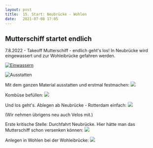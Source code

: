 ```yaml
---
layout: post
title:  15. Start: Neubrücke - Wohlen
date:   2021-07-08 17:05
---
```


## Mutterschiff startet endlich ##

7.8.2022 - Takeoff Mutterschiff - endlich geht's los! In Neubrücke wird eingewassert und zur Wohleibrücke gefahren werden.

[![Einwassern](/img/20220711_ms_res__0.jpg)](/img/20220711_ms_res__0.jpg)


![Ausstatten](/img/20220711_ms_res__1.jpg)

Mit dem ganzen Material ausstatten und erstmal festmachen:
![](/img/20220711_ms_res__2.jpg)

Kombüse befüllen:
![](/img/20220711_ms_res__3.jpg)

Und los geht's. Ablegen ab Neubrücke - Rotterdam einfach:
![](/img/20220711_ms_res__4.jpg)

(Wir nehmen übrigens neu auch Velos mit.)

Erste kritische Stelle: Durchfahrt Neubrücke. Hier hätte man das Mutterschiff schon versenken können:
![](/img/20220711_ms_res__5.jpg)

Anlegen in Wohlen bei der Wohleibrücke:
![](/img/20220711_ms_res__6.jpg)
